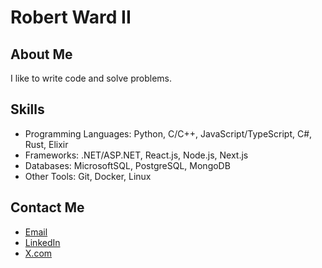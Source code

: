 
# Robert Ward II

## About Me
I like to write code and solve problems.

## Skills
- Programming Languages: Python, C/C++, JavaScript/TypeScript, C#, Rust, Elixir
- Frameworks: .NET/ASP.NET, React.js, Node.js, Next.js
- Databases: MicrosoftSQL, PostgreSQL, MongoDB
- Other Tools: Git, Docker, Linux

## Contact Me
- [Email](mailto:robertwesleyward2019@gmail.com)
- [LinkedIn](https://linkedin.com/in/https://www.linkedin.com/in/robert-ward-ii/)
- [X.com](https://x.com/IWRobertWI)

